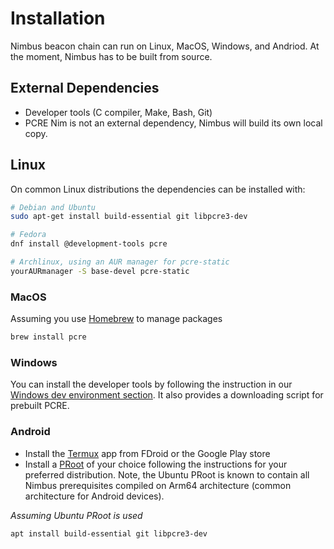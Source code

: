 # Installation

Nimbus beacon chain can run on Linux, MacOS, Windows, and Andriod. At the moment, Nimbus has to be built from source.

## External Dependencies 
- Developer tools (C compiler, Make, Bash, Git)
- PCRE
Nim is not an external dependency, Nimbus will build its own local copy.

## Linux

On common Linux distributions the dependencies can be installed with:
```sh
# Debian and Ubuntu
sudo apt-get install build-essential git libpcre3-dev

# Fedora
dnf install @development-tools pcre

# Archlinux, using an AUR manager for pcre-static
yourAURmanager -S base-devel pcre-static
```

### MacOS

Assuming you use [Homebrew](https://brew.sh/) to manage packages

```sh
brew install pcre
```

### Windows

You can install the developer tools by following the instruction in our [Windows dev environment section](./advanced.md#windows-dev-environment).
It also provides a downloading script for prebuilt PCRE.

### Android

* Install the [Termux](https://termux.com) app from FDroid or the Google Play store
* Install a [PRoot](https://wiki.termux.com/wiki/PRoot) of your choice following the instructions for your preferred distribution. 
Note, the Ubuntu PRoot is known to contain all Nimbus prerequisites compiled on Arm64 architecture (common architecture for Android devices).  

*Assuming Ubuntu PRoot is used*

```sh
apt install build-essential git libpcre3-dev
```
